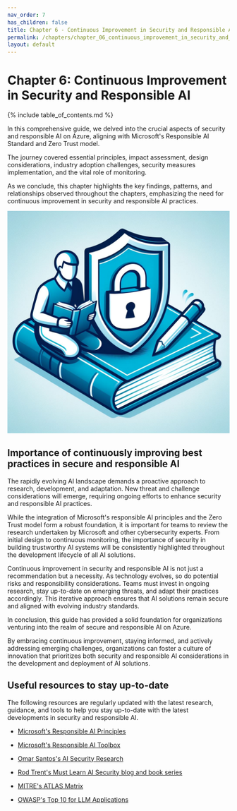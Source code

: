 ```yaml
---
nav_order: 7
has_children: false
title: Chapter 6 - Continuous Improvement in Security and Responsible AI
permalink: /chapters/chapter_06_continuous_improvement_in_security_and_responsible_ai
layout: default
---
```


# Chapter 6: Continuous Improvement in Security and Responsible AI

{% include table_of_contents.md %}

In this comprehensive guide, we delved into the crucial aspects of security and responsible AI on Azure, aligning with Microsoft's Responsible AI Standard and Zero Trust model.

The journey covered essential principles, impact assessment, design considerations, industry adoption challenges, security measures implementation, and the vital role of monitoring.

As we conclude, this chapter highlights the key findings, patterns, and relationships observed throughout the chapters, emphasizing the need for continuous improvement in security and responsible AI practices.

![Continuous Improvement in Security and Responsible AI](../media/chapter_06.jpg)

## Importance of continuously improving best practices in secure and responsible AI

The rapidly evolving AI landscape demands a proactive approach to research, development, and adaptation. New threat and challenge considerations will emerge, requiring ongoing efforts to enhance security and responsible AI practices.

While the integration of Microsoft's responsible AI principles and the Zero Trust model form a robust foundation, it is important for teams to review the research undertaken by Microsoft and other cybersecurity experts. From initial design to continuous monitoring, the importance of security in building trustworthy AI systems will be consistently highlighted throughout the development lifecycle of all AI solutions.

Continuous improvement in security and responsible AI is not just a recommendation but a necessity. As technology evolves, so do potential risks and responsibility considerations. Teams must invest in ongoing research, stay up-to-date on emerging threats, and adapt their practices accordingly. This iterative approach ensures that AI solutions remain secure and aligned with evolving industry standards.

In conclusion, this guide has provided a solid foundation for organizations venturing into the realm of secure and responsible AI on Azure.

By embracing continuous improvement, staying informed, and actively addressing emerging challenges, organizations can foster a culture of innovation that prioritizes both security and responsible AI considerations in the development and deployment of AI solutions.

## Useful resources to stay up-to-date

The following resources are regularly updated with the latest research, guidance, and tools to help you stay up-to-date with the latest developments in security and responsible AI.

- [Microsoft's Responsible AI Principles](https://www.microsoft.com/en-us/ai/responsible-ai)

- [Microsoft's Responsible AI Toolbox](https://github.com/microsoft/responsible-ai-toolbox)

- [Omar Santos's AI Security Research](https://github.com/The-Art-of-Hacking/h4cker/tree/master/ai_research)

- [Rod Trent's Must Learn AI Security blog and book series](https://github.com/rod-trent/OpenAISecurity/tree/main/Must_Learn)

- [MITRE's ATLAS Matrix](https://atlas.mitre.org/matrices/ATLAS/)

- [OWASP's Top 10 for LLM Applications](https://owasp.org/www-project-top-10-for-large-language-model-applications/)
